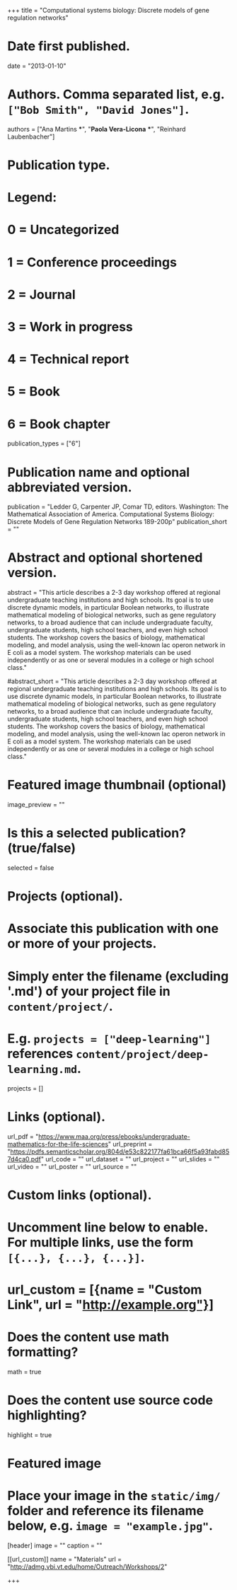 +++
title = "Computational systems biology: Discrete models of gene regulation networks"

# Date first published.
date = "2013-01-10"

# Authors. Comma separated list, e.g. `["Bob Smith", "David Jones"]`.
authors = ["Ana Martins __*__", "__Paola Vera-Licona__ __*__", "Reinhard Laubenbacher"]

# Publication type.
# Legend:
# 0 = Uncategorized
# 1 = Conference proceedings
# 2 = Journal
# 3 = Work in progress
# 4 = Technical report
# 5 = Book
# 6 = Book chapter
publication_types = ["6"]

# Publication name and optional abbreviated version.
publication = "Ledder G, Carpenter JP, Comar TD, editors. Washington: The Mathematical Association of America. Computational Systems Biology: Discrete Models of Gene Regulation Networks 189-200p"
publication_short = ""

# Abstract and optional shortened version.
abstract = "This article describes a 2-3 day workshop offered at regional undergraduate teaching institutions and high schools. Its goal is to use discrete dynamic models, in particular Boolean networks, to illustrate mathematical modeling of biological networks, such as gene regulatory networks, to a broad audience that can include undergraduate faculty, undergraduate students, high school teachers, and even high school students. The workshop covers the basics of biology, mathematical modeling, and model analysis, using the well-known lac operon network in E coli as a model system. The workshop materials can be used independently or as one or several modules in a college or high school class."

#abstract_short = "This article describes a 2-3 day workshop offered at regional undergraduate teaching institutions and high schools. Its goal is to use discrete dynamic models, in particular Boolean networks, to illustrate mathematical modeling of biological networks, such as gene regulatory networks, to a broad audience that can include undergraduate faculty, undergraduate students, high school teachers, and even high school students. The workshop covers the basics of biology, mathematical modeling, and model analysis, using the well-known lac operon network in E coli as a model system. The workshop materials can be used independently or as one or several modules in a college or high school class."

# Featured image thumbnail (optional)
image_preview = ""

# Is this a selected publication? (true/false)
selected = false

# Projects (optional).
#   Associate this publication with one or more of your projects.
#   Simply enter the filename (excluding '.md') of your project file in `content/project/`.
#   E.g. `projects = ["deep-learning"]` references `content/project/deep-learning.md`.
projects = []

# Links (optional).
url_pdf = "https://www.maa.org/press/ebooks/undergraduate-mathematics-for-the-life-sciences"
url_preprint = "https://pdfs.semanticscholar.org/804d/e53c822177fa61bca66f5a93fabd857d4ca0.pdf"
url_code = ""
url_dataset = ""
url_project = ""
url_slides = ""
url_video = ""
url_poster = ""
url_source = ""

    
# Custom links (optional).
#   Uncomment line below to enable. For multiple links, use the form `[{...}, {...}, {...}]`.
# url_custom = [{name = "Custom Link", url = "http://example.org"}]

# Does the content use math formatting?
math = true

# Does the content use source code highlighting?
highlight = true

# Featured image
# Place your image in the `static/img/` folder and reference its filename below, e.g. `image = "example.jpg"`.
[header]
image = ""
caption = ""

[[url_custom]]
    name = "Materials"
    url = "http://admg.vbi.vt.edu/home/Outreach/Workshops/2"

+++